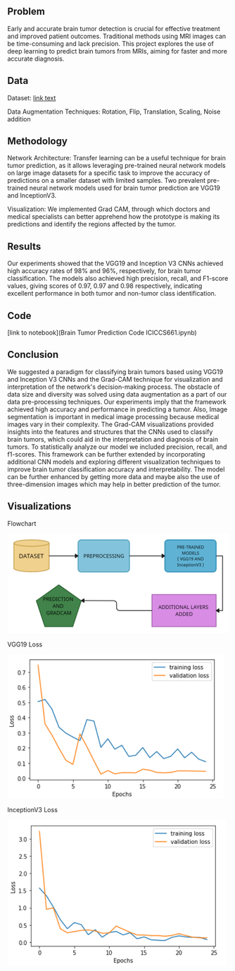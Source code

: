 ## Problem
Early and accurate brain tumor detection is crucial for effective treatment and improved patient outcomes.
Traditional methods using MRI images can be time-consuming and lack precision.
This project explores the use of deep learning to predict brain tumors from MRIs, aiming for faster and more accurate diagnosis.

## Data
Dataset: [link text](https://www.kaggle.com/datasets/navoneel/brain-mri-images-for-brain-tumor-detection)

Data Augmentation Techniques: Rotation, Flip, Translation, Scaling, Noise addition

## Methodology
Network Architecture: Transfer learning can be a useful technique for brain tumor prediction, as it allows leveraging pre-trained 
neural network models on large image datasets for a specific task to improve the accuracy of predictions on a smaller dataset with
limited samples. Two prevalent pre-trained neural network models used for brain tumor prediction are VGG19 and InceptionV3.

Visualization: We implemented Grad CAM, through which doctors and medical specialists can better apprehend how the prototype is making 
its predictions and identify the regions affected by the tumor.

## Results
Our experiments showed that the VGG19 and Inception V3 CNNs achieved high accuracy rates of 98% and 96%, respectively, 
for brain tumor classification. The models also achieved high precision, recall, and F1-score values, giving 
scores of 0.97, 0.97 and 0.98 respectively, indicating excellent performance in both tumor and non-tumor class identification. 

## Code
[link to notebook](Brain Tumor Prediction Code ICICCS661.ipynb)

## Conclusion
We suggested a paradigm for classifying brain tumors based using VGG19 and Inception V3 CNNs and 
the Grad-CAM technique for visualization and interpretation of the network's decision-making process. The obstacle of 
data size and diversity was solved using data augmentation as a part of our data pre-processing techniques. Our experiments 
imply that the framework achieved high accuracy and performance in predicting a tumor. Also, Image segmentation 
is important in medical image processing because medical images vary in their complexity. The Grad-CAM 
visualizations provided insights into the features and structures that the CNNs used to classify brain tumors, which 
could aid in the interpretation and diagnosis of brain tumors. To statistically analyze our model we included precision, 
recall, and f1-scores. This framework can be further extended by incorporating additional CNN models and exploring 
different visualization techniques to improve brain tumor classification accuracy and interpretability. The model can be 
further enhanced by getting more data and maybe also the use of three-dimension images which may help in better 
prediction of the tumor.

## Visualizations

Flowchart

![Flowchart](images/Flowchart.png)




VGG19 Loss

![VGG19 Loss](images/vgg19loss.png)



InceptionV3 Loss

![InceptionV3 Loss](images/inceptionv3_loss.png)
